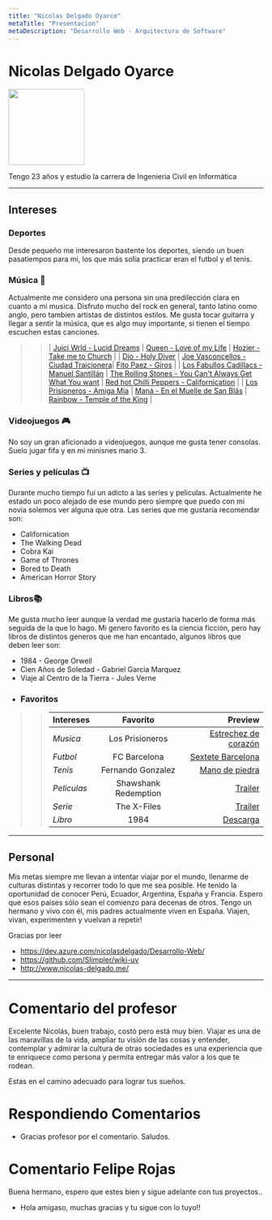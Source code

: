 ```yaml
---
title: "Nicolas Delgado Oyarce"
metaTitle: "Presentacion"
metaDescription: "Desarrollo Web - Arquitectura de Software"
---
```

# Nicolas Delgado Oyarce

<img src="https://scontent.fscl15-1.fna.fbcdn.net/v/t1.0-9/103836160_3571339666228397_2712104757136323281_n.jpg?_nc_cat=111&_nc_sid=09cbfe&_nc_ohc=-lBUj2sKEUUAX_cjKQB&_nc_ht=scontent.fscl15-1.fna&oh=174a936ac0c214bd751136bccd9be0a6&oe=5F8F2A9B" width="150" />


Tengo 23 años y estudio la carrera de Ingenieria Civil en Informática
___

## Intereses
### Deportes
Desde pequeño me interesaron bastente los deportes, siendo un buen pasatiempos para mi, los que más solia practicar eran el futbol y el tenis.

### Música 🎸
Actualmente me considero una persona sin una predilección clara en cuanto a mi musica. Disfruto mucho del rock en general, tanto latino como anglo, pero tambien artistas de distintos estilos. Me gusta tocar guitarra y llegar a sentir la música, que es algo muy importante, si tienen el tiempo escuchen estas canciones.

>>| [Juici Wrld - Lucid Dreams](https://www.youtube.com/watch?v=mzB1VGEGcSU) | [Queen - Love of my Life](https://www.youtube.com/watch?v=6IxAFIocxfk) | [Hozier - Take me to Church](https://www.youtube.com/watch?v=PVjiKRfKpPI&) | 
>>| [Dio - Holy Diver](https://www.youtube.com/watch?v=EhGEGIBGLu8&) | [Joe Vasconcellos - Ciudad Traicionera](https://www.youtube.com/watch?v=wTDBSAe3BRM&)| [Fito Paez - Giros](https://www.youtube.com/watch?v=COLoaja5APg&) |
>>| [Los Fabullos Cadillacs - Manuel Santillán](https://www.youtube.com/watch?v=NhsUcmV32HY&) | [The Rolling Stones - You Can't Always Get What You want](https://www.youtube.com/watch?v=Ef9QnZVpVd8&) | [Red hot Chilli Peppers  - Californication](https://www.youtube.com/watch?v=YlUKcNNmywk&) |
>>| [Los Prisioneros - Amiga Mia](https://www.youtube.com/watch?v=G7i337jC8fk&) | [Maná - En el Muelle de San Blás](https://www.youtube.com/watch?v=teprNzF6J1I&) | [Rainbow - Temple of the King](https://www.youtube.com/watch?v=B7nKzCRL_oo&) |

### Videojuegos 🎮
No soy un gran aficionado a videojuegos, aunque me gusta tener consolas. Suelo jugar fifa y en mi minisnes mario 3. 

### Series y películas 📺
Durante mucho tiempo fui un adicto a las series y peliculas. Actualmente he estado un poco alejado de ese mundo pero siempre que puedo con mi novia solemos ver alguna que otra. Las series que me gustaría recomendar son:    
- Californication
- The Walking Dead
- Cobra Kai
- Game of Thrones
- Bored to Death
- American Horror Story

### Libros📚
Me gusta mucho leer aunque la verdad me gustaria hacerlo de forma más seguida de la que lo hago. Mi genero favorito es la ciencia ficción, pero hay libros de distintos generos que me han encantado, algunos libros que deben leer son:
- 1984 - George Orwell
- Cien Años de Soledad - Gabriel Garcia Marquez
- Viaje al Centro de la Tierra - Jules Verne

+ ### Favoritos 
>>| Intereses | Favorito | Preview |
>>| :----- | :----: | ------: |
>>| *Musica* | Los Prisioneros | [Estrechez de corazón](https://www.youtube.com/watch?v=YtKTyFNbE58&ab_channel=LosPrisioneros-Topic) |
>>| *Futbol*  | FC Barcelona | [Sextete Barcelona](https://www.youtube.com/watch?v=FHKw-piHZ_o&ab_channel=ForzaChampions) |
>>| *Tenis* | Fernando Gonzalez | [Mano de piedra](https://www.youtube.com/watch?v=bTiqTyXnJsA&ab_channel=ItsabTennis) |
>>| *Peliculas* | Shawshank Redemption | [Trailer](https://www.youtube.com/watch?v=6hB3S9bIaco&ab_channel=ryy79) |
>>| *Serie* | The X-Files | [Trailer](https://www.youtube.com/watch?v=b_D3ysY_QCA&ab_channel=TheKieranTriplett) |
>>| *Libro* | 1984 | [Descarga](https://www.philosophia.cl/biblioteca/orwell/1984.pdf) |

___

## Personal
Mis metas siempre me llevan a intentar viajar por el mundo, llenarme de culturas distintas y recorrer todo lo que me sea posible. He tenido la oportunidad de conocer Perú, Ecuador, Argentina, España y Francia. Espero que esos paises sólo sean el comienzo para decenas de otros.
Tengo un hermano y vivo con él, mis padres actualmente viven en España.
Viajen, vivan, experimenten y vuelvan a repetir!

Gracias por leer

- https://dev.azure.com/nicolasdelgado/Desarrollo-Web/
- https://github.com/Slimpler/wiki-uv
- http://www.nicolas-delgado.me/

___


# Comentario del profesor

Excelente Nicolás, buen trabajo, costó pero está muy bien. Viajar es una de las maravillas de la vida, ampliar tu visión de las cosas y entender, contemplar y admirar la cultura de otras sociedades es una experiencia que te enriquece como persona y permita entregar más valor a los que te rodean. 

Estas en el camino adecuado para lograr tus sueños.

# Respondiendo Comentarios

- Gracias profesor por el comentario. Saludos.

# Comentario Felipe Rojas

Buena hermano, espero que estes bien y sigue adelante con tus proyectos..

- Hola amigaso, muchas gracias y tu sigue con lo tuyo!!

